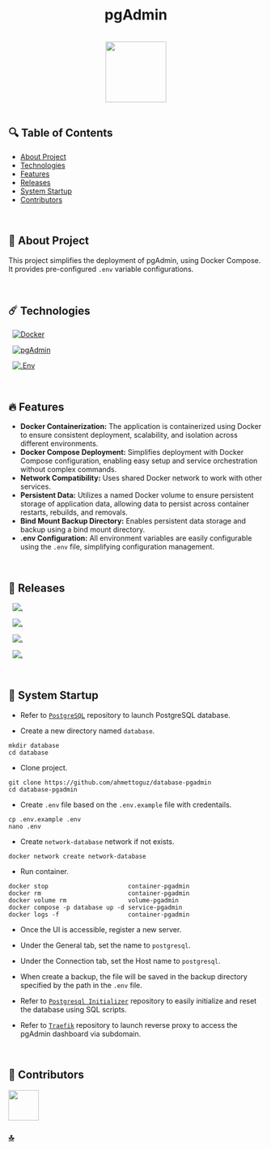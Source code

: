 <h1 id="top" align="center">pgAdmin</h1>

<br>

<div align="center">
    <img height=120 src="assets/banner.png">
</div>

<br>

## 🔍 Table of Contents

- [About Project](#intro)
- [Technologies](#technologies)
- [Features](#features)
- [Releases](#releases)
- [System Startup](#system-startup)
- [Contributors](#contributors)

<br/>

<h2 id="intro">📌 About Project</h2>

This project simplifies the deployment of pgAdmin, using Docker Compose. It provides pre-configured `.env` variable configurations.

<br/>

<h2 id="technologies">☄️ Technologies</h2>

&nbsp; [![Docker](https://img.shields.io/badge/docker-%230db7ed.svg?style=for-the-badge&logo=docker&logoColor=white)](https://www.docker.com/)

&nbsp; [![pgAdmin](https://img.shields.io/badge/pgadmin-316192?style=for-the-badge&logo=postgresql&logoColor=white)](https://www.pgadmin.org/)

&nbsp; [![.Env](https://img.shields.io/badge/.ENV-ECD53F.svg?style=for-the-badge&logo=dotenv&logoColor=black)](https://www.ibm.com/docs/bg/aix/7.2?topic=files-env-file)

<br/>

<h2 id="features">🔥 Features</h2>

- **Docker Containerization:** The application is containerized using Docker to ensure consistent deployment, scalability, and isolation across different environments.
- **Docker Compose Deployment:** Simplifies deployment with Docker Compose configuration, enabling easy setup and service orchestration without complex commands.
- **Network Compatibility:** Uses shared Docker network to work with other services.
- **Persistent Data:** Utilizes a named Docker volume to ensure persistent storage of application data, allowing data to persist across container restarts, rebuilds, and removals.
- **Bind Mount Backup Directory:** Enables persistent data storage and backup using a bind mount directory.
- **.env Configuration:** All environment variables are easily configurable using the `.env` file, simplifying configuration management.

<br/>

<h2 id="releases">🚢 Releases</h2>

&nbsp; [![.](https://img.shields.io/badge/2.1.1-233838?style=flat&label=version&labelColor=111727&color=1181A1)](https://github.com/ahmettoguz/database-pgadmin/tree/v2.1.1)

&nbsp; [![.](https://img.shields.io/badge/2.1.0-233838?style=flat&label=version&labelColor=111727&color=1181A1)](https://github.com/ahmettoguz/database-pgadmin/tree/v2.1.0)

&nbsp; [![.](https://img.shields.io/badge/2.0.0-233838?style=flat&label=version&labelColor=111727&color=1181A1)](https://github.com/ahmettoguz/database-pgadmin/tree/v2.0.0)

&nbsp; [![.](https://img.shields.io/badge/1.0.0-233838?style=flat&label=version&labelColor=470137&color=077521)](https://github.com/ahmettoguz/database-pgadmin/tree/v1.0.0)

<br/>

<h2 id="system-startup">🚀 System Startup</h2>

- Refer to [`PostgreSQL`](https://github.com/ahmettoguz/database-postgresql) repository to launch PostgreSQL database.

- Create a new directory named `database`.

```
mkdir database
cd database
```

- Clone project.

```
git clone https://github.com/ahmettoguz/database-pgadmin
cd database-pgadmin
```

- Create `.env` file based on the `.env.example` file with credentails.

```
cp .env.example .env
nano .env
```

- Create `network-database` network if not exists.

```
docker network create network-database
```

- Run container.

```
docker stop                      container-pgadmin
docker rm                        container-pgadmin
docker volume rm                 volume-pgadmin
docker compose -p database up -d service-pgadmin
docker logs -f                   container-pgadmin
```

- Once the UI is accessible, register a new server.

- Under the General tab, set the name to `postgresql`.

- Under the Connection tab, set the Host name to `postgresql`.

- When create a backup, the file will be saved in the backup directory specified by the path in the `.env` file.

- Refer to [`Postgresql Initializer`](https://github.com/ahmettoguz/database-initializer-postgresql) repository to easily initialize and reset the database using SQL scripts.

- Refer to [`Traefik`](https://github.com/ahmettoguz/proxy-traefik) repository to launch reverse proxy to access the pgAdmin dashboard via subdomain.

<br/>

<h2 id="contributors">👥 Contributors</h2>

<a href="https://github.com/ahmettoguz" target="_blank"><img width=60 height=60 src="https://avatars.githubusercontent.com/u/101711642?v=4"></a>

### [🔝](#top)
